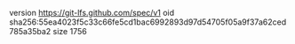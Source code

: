 version https://git-lfs.github.com/spec/v1
oid sha256:55ea4023f5c33c66fe5cd1bac6992893d97d54705f05a9f37a62ced785a35ba2
size 1756
